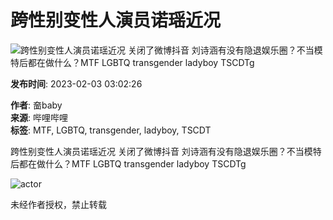 # 跨性别变性人演员诺瑶近况

![跨性别变性人演员诺瑶近况 关闭了微博抖音 刘诗涵有没有隐退娱乐圈？不当模特后都在做什么？MTF LGBTQ transgender ladyboy TSCDTg](//i0.hdslb.com/bfs/archive/0be7369be9fd8909ce9fdeaa856affa2deb7cea8.jpg@518w_290h_1c_!web-video-share-cover.webp)

**发布时间**: 2023-02-03 03:02:26

**作者**: 奤baby  
**来源**: 哔哩哔哩  
**标签**: MTF, LGBTQ, transgender, ladyboy, TSCDT  

跨性别变性人演员诺瑶近况 关闭了微博抖音 刘诗涵有没有隐退娱乐圈？不当模特后都在做什么？MTF LGBTQ transgender ladyboy TSCDTg

![actor](//i2.hdslb.com/bfs/face/c3355454e0692c1988ad6fec352ed78ada4efa5a.jpg@96w.webp)

未经作者授权，禁止转载